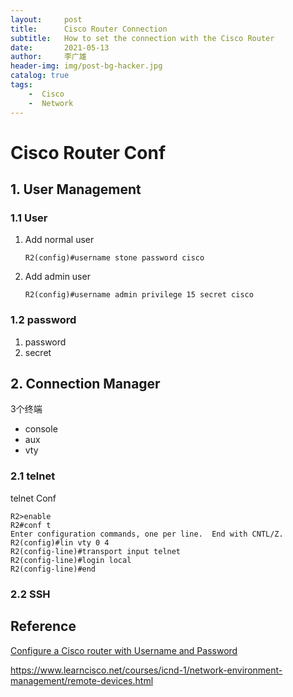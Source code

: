 ```yaml
---
layout:     post
title:      Cisco Router Connection
subtitle:   How to set the connection with the Cisco Router 
date:       2021-05-13
author:     李广雄
header-img: img/post-bg-hacker.jpg
catalog: true
tags:
    -  Cisco
    -  Network
---
```


# Cisco Router Conf

## 1. User Management

### 1.1 User

1. Add  normal user

   ```shell
   R2(config)#username stone password cisco
   ```

2. Add admin user

   ```shell
   R2(config)#username admin privilege 15 secret cisco
   ```

### 1.2 password

1. password
2. secret

## 2. Connection  Manager

3个终端

* console
* aux
* vty

### 2.1 telnet

telnet Conf

```shell
R2>enable 
R2#conf t
Enter configuration commands, one per line.  End with CNTL/Z.
R2(config)#lin vty 0 4
R2(config-line)#transport input telnet 
R2(config-line)#login local 
R2(config-line)#end 
```



### 2.2 SSH

## Reference

[Configure a Cisco router with Username and Password](https://community.cisco.com/t5/switching/configure-a-cisco-router-with-username-and-password/td-p/2607351)

https://www.learncisco.net/courses/icnd-1/network-environment-management/remote-devices.html